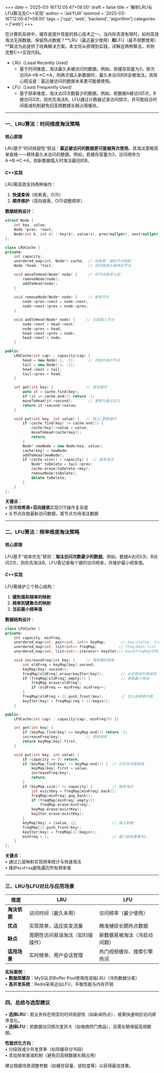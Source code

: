 +++
date = '2025-03-16T12:05:47+08:00'
draft = false
title = '解析LRU与LFU算法及C++实现'
author = 'JekYUlll'
lastmod = '2025-03-16T12:05:47+08:00'
tags = ['cpp', 'web', 'backend', 'algorithm']
categories = ['web']
+++

在计算机系统中，缓存是提升性能的核心技术之一。当内存资源有限时，如何高效淘汰无用数据、保留热点数据？**LRU（最近最少使用）**和**LFU（最不频繁使用）**算法为此提供了经典解决方案。本文将从原理到实践，详解这两种算法，并附完整C++实现代码。

- ​LRU（Least Recently Used）​
    - 基于时间维度，淘汰最久未被访问的数据。例如，若缓存容量为3，依次访问A→B→C→A，则再次插入新数据时，最久未访问的B会被淘汰。其核心假设是：最近被访问的数据未来更可能被使用。
- ​LFU（Least Frequently Used）​
    - 基于频率维度，淘汰访问次数最少的数据。例如，若数据A被访问5次，B被访问3次，则优先淘汰B。LFU通过计数器记录访问频次，并可能结合时间衰减机制避免旧高频数据长期占用缓存。

---

### **一、LRU算法：时间维度淘汰策略**
#### **核心原理**  
LRU基于“时间局部性”假设：**最近被访问的数据更可能被再次使用**。其淘汰策略简单直接——移除最久未访问的数据。例如，若缓存容量为3，访问顺序为A→B→C→A，则新数据插入时淘汰最旧的B。

#### **C++实现**  
LRU需高效支持两种操作：  
1. **快速查询**（哈希表，O(1)）  
2. **顺序维护**（双向链表，O(1)调整顺序）  

**数据结构设计**：  
```cpp
struct Node {
    int key, value;
    Node *prev, *next;
    Node(int k, int v) : key(k), value(v), prev(nullptr), next(nullptr) {}
};

class LRUCache {
private:
    int capacity;
    unordered_map<int, Node*> cache;  // 哈希表：键到节点映射
    Node *head, *tail;                // 双向链表头尾哨兵节点

    void moveToHead(Node* node) {     // 将节点移至头部
        removeNode(node);
        addToHead(node);
    }
    
    void removeNode(Node* node) {     // 移除节点
        node->prev->next = node->next;
        node->next->prev = node->prev;
    }

    void addToHead(Node* node) {     // 头部插入节点
        node->next = head->next;
        node->prev = head;
        head->next->prev = node;
        head->next = node;
    }

public:
    LRUCache(int cap) : capacity(cap) {
        head = new Node(-1, -1);      // 初始化哨兵节点
        tail = new Node(-1, -1);
        head->next = tail;
        tail->prev = head;
    }

    int get(int key) {               // 查询操作
        auto it = cache.find(key);
        if (it == cache.end()) return -1;
        moveToHead(it->second);       // 更新为最近访问
        return it->second->value;
    }

    void put(int key, int value) {   // 插入/更新操作
        if (cache.find(key) != cache.end()) {
            cache[key]->value = value;
            moveToHead(cache[key]);
            return;
        }
        Node* newNode = new Node(key, value);
        cache[key] = newNode;
        addToHead(newNode);
        if (cache.size() > capacity) {  // 触发淘汰
            Node* toDelete = tail->prev;
            cache.erase(toDelete->key);
            removeNode(toDelete);
            delete toDelete;
        }
    }
};
```
**关键点**：  
• 使用**哈希表+双向链表**实现O(1)操作复杂度  
• 头节点存放最新访问数据，尾节点为待淘汰数据  

---

### **二、LFU算法：频率维度淘汰策略**
#### **核心原理**  
LFU基于“频率优先”原则：**淘汰访问次数最少的数据**。例如，数据A访问5次、B访问3次，则优先淘汰B。LFU需记录每个键的访问频率，并维护最小频率值。

#### **C++实现**  
LFU需维护三个核心结构：  
1. **键到值和频率的映射**  
2. **频率到键集合的映射**  
3. **当前最小频率值**  

**数据结构设计**：  
```cpp
class LFUCache {
private:
    int capacity, minFreq;
    unordered_map<int, pair<int, int>> keyMap;       // key→{value, freq}
    unordered_map<int, list<int>> freqMap;          // freq→keys list
    unordered_map<int, list<int>::iterator> keyIter;// key在freqMap中的迭代器

    void increaseFreq(int key) {     // 增加键的频率
        int oldFreq = keyMap[key].second;
        keyMap[key].second++;
        freqMap[oldFreq].erase(keyIter[key]);        // 从旧频率列表移除
        if (freqMap[oldFreq].empty()) {              // 更新最小频率
            freqMap.erase(oldFreq);
            if (oldFreq == minFreq) minFreq++;
        }
        freqMap[oldFreq + 1].push_front(key);        // 加入新频率列表
        keyIter[key] = freqMap[req + 1].begin();
    }

public:
    LFUCache(int cap) : capacity(cap), minFreq(0) {}

    int get(int key) {
        if (keyMap.find(key) == keyMap.end()) return -1;
        increaseFreq(key);           // 更新频率
        return keyMap[key].first;
    }

    void put(int key, int value) {
        if (capacity == 0) return;
        if (keyMap.find(key) != keyMap.end()) {  // 已存在则更新值
            keyMap[key].first = value;
            increaseFreq(key);
            return;
        }
        if (keyMap.size() >= capacity) {         // 触发淘汰
            int evictKey = freqMap[minFreq].back();
            freqMap[minFreq].pop_back();
            if (freqMap[minFreq].empty()) 
                freqMap.erase(minFreq);
            keyMap.erase(evictKey);
            keyIter.erase(evictKey);
        }
        keyMap[key] = {value, 1};                // 插入新键
        freqMap[1].push_front(key);
        keyIter[key] = freqMap[1].begin();
        minFreq = 1;                             // 最小频率重置为1
    }
};
```
**关键点**：  
• 通过三层映射实现频率统计与快速淘汰  
• 维护`minFreq`避免遍历所有频率值  

---

### **三、LRU与LFU对比与应用场景**
| **维度**       | **LRU**                            | **LFU**                            |
|----------------|-----------------------------------|-----------------------------------|
| **淘汰依据**   | 访问时间（最久未用）              | 访问频率（最少使用）              |
| **优点**       | 实现简单，适应突发流量            | 精准捕捉长期热点数据              |
| **缺点**       | 周期性访问易误淘汰（如扫描操作）  | 新数据易被淘汰（冷启动问题）      |
| **适用场景**   | 实时榜单、用户会话管理            | 热门视频缓存、搜索引擎热词        |

**实际案例**：  
• **数据库缓存**：MySQL的Buffer Pool使用改进版LRU（冷热数据分离）  
• **高并发系统**：Redis采用近似LFU，平衡性能与内存开销  

---

### **四、总结与选型建议**
• **选择LRU**：若业务存在明显的时间局部性（如新闻热点），或需快速响应访问顺序变化。  
• **选择LFU**：若数据访问频次差异大（如电商热门商品），且需长期保留高频数据。  

**性能优化方向**：  
• 分段锁减少并发竞争（如将缓存分16段）  
• 添加频率衰减机制（避免旧高频数据长期占用）  

建议根据场景调整参数（如缓存容量、锁粒度等）以获得最佳效果。
